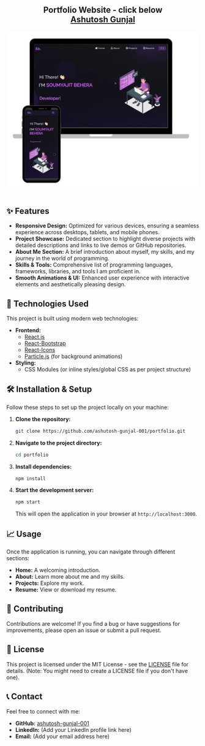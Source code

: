 <h2 align="center">
  Portfolio Website - click below<br/>
  <a href="https://ashutosh-gunjal-portfolio.vercel.app/" target="_blank">Ashutosh Gunjal</a>
</h2>
<div align="center">
  <img alt="Demo" src="./Images/readme-img1.png" />
</div>

<br/>

## ✨ Features

*   **Responsive Design:** Optimized for various devices, ensuring a seamless experience across desktops, tablets, and mobile phones.
*   **Project Showcase:** Dedicated section to highlight diverse projects with detailed descriptions and links to live demos or GitHub repositories.
*   **About Me Section:** A brief introduction about myself, my skills, and my journey in the world of programming.
*   **Skills & Tools:** Comprehensive list of programming languages, frameworks, libraries, and tools I am proficient in.
*   **Smooth Animations & UI:** Enhanced user experience with interactive elements and aesthetically pleasing design.

## 🚀 Technologies Used

This project is built using modern web technologies:

*   **Frontend:**
    *   [React.js](https://react.dev/)
    *   [React-Bootstrap](https://react-bootstrap.netlify.app/)
    *   [React-Icons](https://react-icons.github.io/react-icons/)
    *   [Particle.js](https://vincentgarreau.com/particles.js/) (for background animations)
*   **Styling:**
    *   CSS Modules (or inline styles/global CSS as per project structure)

## 🛠️ Installation & Setup

Follow these steps to set up the project locally on your machine:

1.  **Clone the repository:**
    ```bash
    git clone https://github.com/ashutosh-gunjal-001/portfolio.git
    ```
2.  **Navigate to the project directory:**
    ```bash
    cd portfolio
    ```
3.  **Install dependencies:**
    ```bash
    npm install
    ```
4.  **Start the development server:**
    ```bash
    npm start
    ```
    This will open the application in your browser at `http://localhost:3000`.

## 📈 Usage

Once the application is running, you can navigate through different sections:

*   **Home:** A welcoming introduction.
*   **About:** Learn more about me and my skills.
*   **Projects:** Explore my work.
*   **Resume:** View or download my resume.

## 🤝 Contributing

Contributions are welcome! If you find a bug or have suggestions for improvements, please open an issue or submit a pull request.

## 📄 License

This project is licensed under the MIT License - see the [LICENSE](LICENSE) file for details. (Note: You might need to create a LICENSE file if you don't have one).

## 📞 Contact

Feel free to connect with me:

*   **GitHub:** [ashutosh-gunjal-001](https://github.com/ashutosh-gunjal-001)
*   **LinkedIn:** (Add your LinkedIn profile link here)
*   **Email:** (Add your email address here)
